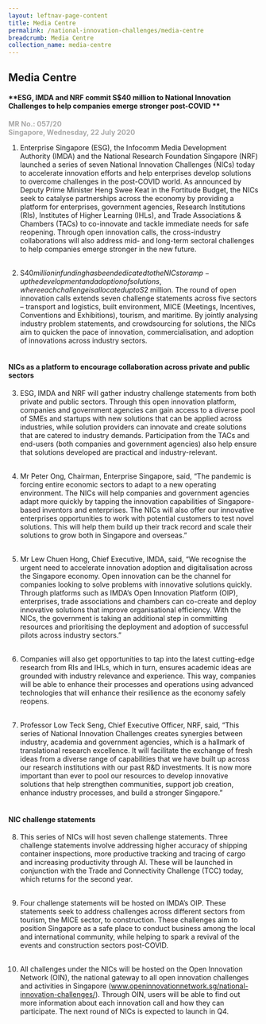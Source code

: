 ```yaml
---
layout: leftnav-page-content
title: Media Centre
permalink: /national-innovation-challenges/media-centre
breadcrumb: Media Centre
collection_name: media-centre
---
```

## **Media Centre** 
#### **ESG, IMDA and NRF commit S$40 million to National Innovation Challenges to help companies emerge stronger post-COVID **

<font color=" #a9a9a9"><b>MR No.: 057/20<br>Singapore, Wednesday, 22 July 2020 </b></font>

1. Enterprise Singapore (ESG), the Infocomm Media Development Authority (IMDA) and the National Research Foundation Singapore (NRF) launched a series of seven National Innovation Challenges (NICs) today to accelerate innovation efforts and help enterprises develop solutions to overcome challenges in the post-COVID world. As announced by Deputy Prime Minister Heng Swee Keat in the Fortitude Budget, the NICs seek to catalyse partnerships across the economy by providing a platform for enterprises, government agencies, Research Institutions (RIs), Institutes of Higher Learning (IHLs), and Trade Associations & Chambers (TACs) to co-innovate and tackle immediate needs for safe reopening. Through open innovation calls, the cross-industry collaborations will also address mid- and long-term sectoral challenges to help companies emerge stronger in the new future. <br><br>

2. S$40 million in funding has been dedicated to the NICs to ramp-up the development and adoption of solutions, where each challenge is allocated up to S$2 million. The round of open innovation calls extends seven challenge statements across five sectors – transport and logistics, built environment, MICE (Meetings, Incentives, Conventions and Exhibitions), tourism, and maritime. By jointly analysing industry problem statements, and crowdsourcing for solutions, the NICs aim to quicken the pace of innovation, commercialisation, and adoption of innovations across industry sectors.<br><br>

#### NICs as a platform to encourage collaboration across private and public sectors

3.	ESG, IMDA and NRF will gather industry challenge statements from both private and public sectors. Through this open innovation platform, companies and government agencies can gain access to a diverse pool of SMEs and startups with new solutions that can be applied across industries, while solution providers can innovate and create solutions that are catered to industry demands. Participation from the TACs and end-users (both companies and government agencies) also help ensure that solutions developed are practical and industry-relevant. <br><br>

4.	Mr Peter Ong, Chairman, Enterprise Singapore, said, “The pandemic is forcing entire economic sectors to adapt to a new operating environment. The NICs will help companies and government agencies adapt more quickly by tapping the innovation capabilities of Singapore-based inventors and enterprises. The NICs will also offer our innovative enterprises opportunities to work with potential customers to test novel solutions. This will help them build up their track record and scale their solutions to grow both in Singapore and overseas.” <br><br>

5.	Mr Lew Chuen Hong, Chief Executive, IMDA, said, “We recognise the urgent need to accelerate innovation adoption and digitalisation across the Singapore economy. Open innovation can be the channel for companies looking to solve problems with innovative solutions quickly. Through platforms such as IMDA’s Open Innovation Platform (OIP), enterprises, trade associations and chambers can co-create and deploy innovative solutions that improve organisational efficiency. With the NICs, the government is taking an additional step in committing resources and prioritising the deployment and adoption of successful pilots across industry sectors.”<br><br>

6.	Companies will also get opportunities to tap into the latest cutting-edge research from RIs and IHLs, which in turn, ensures academic ideas are grounded with industry relevance and experience. This way, companies will be able to enhance their processes and operations using advanced technologies that will enhance their resilience as the economy safely reopens. <br><br>

7.	Professor Low Teck Seng, Chief Executive Officer, NRF, said, “This series of National Innovation Challenges creates synergies between industry, academia and government agencies, which is a hallmark of translational research excellence. It will facilitate the exchange of fresh ideas from a diverse range of capabilities that we have built up across our research institutions with our past R&D investments. It is now more important than ever to pool our resources to develop innovative solutions that help strengthen communities, support job creation, enhance industry processes, and build a stronger Singapore.”<br><br>

#### NIC challenge statements 

8.	This series of NICs will host seven challenge statements. Three challenge statements involve addressing higher accuracy of shipping container inspections, more productive tracking and tracing of cargo and increasing productivity through AI. These will be launched in conjunction with the Trade and Connectivity Challenge  (TCC) today, which returns for the second year. <br><br>

9.	Four challenge statements will be hosted on IMDA’s OIP. These statements seek to address challenges across different sectors from tourism, the MICE sector, to construction. These challenges aim to position Singapore as a safe place to conduct business among the local and international community, while helping to spark a revival of the events and construction sectors post-COVID.<br><br>
 
10.	All challenges under the NICs will be hosted on the Open Innovation Network (OIN), the national gateway to all open innovation challenges and activities in Singapore (www.openinnovationnetwork.sg/national-innovation-challenges/). Through OIN, users will be able to find out more information about each innovation call and how they can participate. The next round of NICs is expected to launch in Q4.<br><br>
